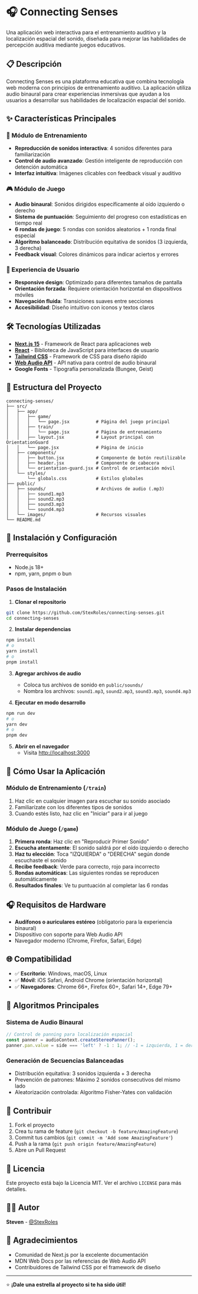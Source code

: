 # 🎧 Connecting Senses

Una aplicación web interactiva para el entrenamiento auditivo y la localización espacial del sonido, diseñada para mejorar las habilidades de percepción auditiva mediante juegos educativos.

## 📋 Descripción

Connecting Senses es una plataforma educativa que combina tecnología web moderna con principios de entrenamiento auditivo. La aplicación utiliza audio binaural para crear experiencias inmersivas que ayudan a los usuarios a desarrollar sus habilidades de localización espacial del sonido.

## ✨ Características Principales

### 🎵 Módulo de Entrenamiento
- **Reproducción de sonidos interactiva**: 4 sonidos diferentes para familiarización
- **Control de audio avanzado**: Gestión inteligente de reproducción con detención automática
- **Interfaz intuitiva**: Imágenes clicables con feedback visual y auditivo

### 🎮 Módulo de Juego
- **Audio binaural**: Sonidos dirigidos específicamente al oído izquierdo o derecho
- **Sistema de puntuación**: Seguimiento del progreso con estadísticas en tiempo real
- **6 rondas de juego**: 5 rondas con sonidos aleatorios + 1 ronda final especial
- **Algoritmo balanceado**: Distribución equitativa de sonidos (3 izquierda, 3 derecha)
- **Feedback visual**: Colores dinámicos para indicar aciertos y errores

### 📱 Experiencia de Usuario
- **Responsive design**: Optimizado para diferentes tamaños de pantalla
- **Orientación forzada**: Requiere orientación horizontal en dispositivos móviles
- **Navegación fluida**: Transiciones suaves entre secciones
- **Accesibilidad**: Diseño intuitivo con iconos y textos claros

## 🛠️ Tecnologías Utilizadas

- **[Next.js 15](https://nextjs.org/)** - Framework de React para aplicaciones web
- **[React](https://reactjs.org/)** - Biblioteca de JavaScript para interfaces de usuario
- **[Tailwind CSS](https://tailwindcss.com/)** - Framework de CSS para diseño rápido
- **[Web Audio API](https://developer.mozilla.org/es/docs/Web/API/Web_Audio_API)** - API nativa para control de audio binaural
- **Google Fonts** - Tipografía personalizada (Bungee, Geist)

## 📁 Estructura del Proyecto

```
connecting-senses/
├── src/
│   ├── app/
│   │   ├── game/
│   │   │   └── page.jsx          # Página del juego principal
│   │   ├── train/
│   │   │   └── page.jsx          # Página de entrenamiento
│   │   ├── layout.jsx            # Layout principal con OrientationGuard
│   │   └── page.jsx              # Página de inicio
│   ├── components/
│   │   ├── button.jsx            # Componente de botón reutilizable
│   │   ├── header.jsx            # Componente de cabecera
│   │   └── orientation-guard.jsx # Control de orientación móvil
│   └── styles/
│       └── globals.css           # Estilos globales
├── public/
│   ├── sounds/                   # Archivos de audio (.mp3)
│   │   ├── sound1.mp3
│   │   ├── sound2.mp3
│   │   ├── sound3.mp3
│   │   └── sound4.mp3
│   └── images/                   # Recursos visuales
└── README.md
```

## 🚀 Instalación y Configuración

### Prerrequisitos
- Node.js 18+ 
- npm, yarn, pnpm o bun

### Pasos de Instalación

1. **Clonar el repositorio**
```bash
git clone https://github.com/StexRoles/connecting-senses.git
cd connecting-senses
```

2. **Instalar dependencias**
```bash
npm install
# o
yarn install
# o
pnpm install
```

3. **Agregar archivos de audio**
   - Coloca tus archivos de sonido en `public/sounds/`
   - Nombra los archivos: `sound1.mp3`, `sound2.mp3`, `sound3.mp3`, `sound4.mp3`

4. **Ejecutar en modo desarrollo**
```bash
npm run dev
# o
yarn dev
# o
pnpm dev
```

5. **Abrir en el navegador**
   - Visita [http://localhost:3000](http://localhost:3000)

## 🎯 Cómo Usar la Aplicación

### Módulo de Entrenamiento (`/train`)
1. Haz clic en cualquier imagen para escuchar su sonido asociado
2. Familiarízate con los diferentes tipos de sonidos
3. Cuando estés listo, haz clic en "Iniciar" para ir al juego

### Módulo de Juego (`/game`)
1. **Primera ronda**: Haz clic en "Reproducir Primer Sonido"
2. **Escucha atentamente**: El sonido saldrá por el oído izquierdo o derecho
3. **Haz tu elección**: Toca "IZQUIERDA" o "DERECHA" según donde escuchaste el sonido
4. **Recibe feedback**: Verde para correcto, rojo para incorrecto
5. **Rondas automáticas**: Las siguientes rondas se reproducen automáticamente
6. **Resultados finales**: Ve tu puntuación al completar las 6 rondas

## 🎧 Requisitos de Hardware

- **Audífonos o auriculares estéreo** (obligatorio para la experiencia binaural)
- Dispositivo con soporte para Web Audio API
- Navegador moderno (Chrome, Firefox, Safari, Edge)

## 🌐 Compatibilidad

- ✅ **Escritorio**: Windows, macOS, Linux
- ✅ **Móvil**: iOS Safari, Android Chrome (orientación horizontal)
- ✅ **Navegadores**: Chrome 66+, Firefox 60+, Safari 14+, Edge 79+

## 🔧 Algoritmos Principales

### Sistema de Audio Binaural
```javascript
// Control de panning para localización espacial
const panner = audioContext.createStereoPanner();
panner.pan.value = side === 'left' ? -1 : 1; // -1 = izquierda, 1 = derecha
```

### Generación de Secuencias Balanceadas
- Distribución equitativa: 3 sonidos izquierda + 3 derecha
- Prevención de patrones: Máximo 2 sonidos consecutivos del mismo lado
- Aleatorización controlada: Algoritmo Fisher-Yates con validación

## 🤝 Contribuir

1. Fork el proyecto
2. Crea tu rama de feature (`git checkout -b feature/AmazingFeature`)
3. Commit tus cambios (`git commit -m 'Add some AmazingFeature'`)
4. Push a la rama (`git push origin feature/AmazingFeature`)
5. Abre un Pull Request

## 📄 Licencia

Este proyecto está bajo la Licencia MIT. Ver el archivo `LICENSE` para más detalles.

## 👨‍💻 Autor

**Steven** - [@StexRoles](https://github.com/StexRoles)

## 🙏 Agradecimientos

- Comunidad de Next.js por la excelente documentación
- MDN Web Docs por las referencias de Web Audio API
- Contribuidores de Tailwind CSS por el framework de diseño

---

⭐ **¡Dale una estrella al proyecto si te ha sido útil!**
